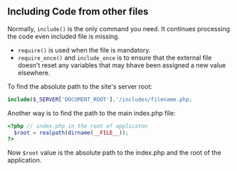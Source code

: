 ## Including Code from other files

Normally, ```include()``` is the only command you need. It continues processing the code even included file is missing.
- ```require()``` is used when the file is mandatory.
- ```require_once()``` and ```include_once``` is to ensure that the external file doesn't reset any variables that may bhave been assigned  a new value elsewhere.

To find the absolute path to the site's server root:
```php
include($_SERVER['DOCUMENT_ROOT'].'/includes/filename.php;
```
Another way is to find the path to the main index.php file:
```php
<?php // index.php in the root of applicaton
  $root = realpath(dirname(__FILE__));
?>
```
Now ```$root``` value is the absolute path to the index.php and the root of the application. 
